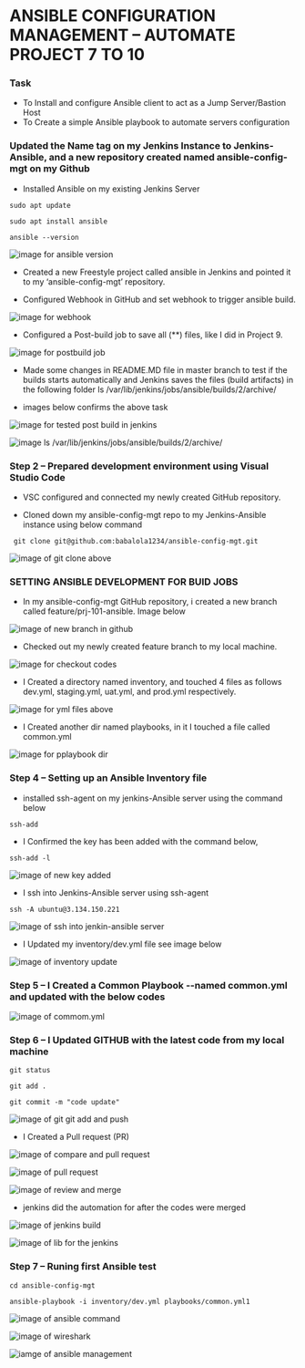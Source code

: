 # ANSIBLE CONFIGURATION MANAGEMENT – AUTOMATE PROJECT 7 TO 10

### Task
* To Install and configure Ansible client to act as a Jump Server/Bastion Host
* To Create a simple Ansible playbook to automate servers configuration

### Updated the  Name tag on my Jenkins Instance to Jenkins-Ansible, and a new repository created named ansible-config-mgt on my Github


* Installed Ansible on my existing Jenkins Server

` sudo apt update `

` sudo apt install ansible `

` ansible --version ` 

![image for ansible version](./images/Project-11-image-1-Ansible-version.PNG)


* Created a new Freestyle project called ansible in Jenkins and pointed it to my ‘ansible-config-mgt’ repository.


* Configured Webhook in GitHub and set webhook to trigger ansible build.

![image for webhook](./images/Project-11-image-2-webhook-config.PNG)

* Configured a Post-build job to save all (**) files, like I did  in Project 9.

![image for postbuild job](./images/Project-11-image-3-configured-postbuild.PNG)

* Made some changes in README.MD file in master branch to test if the builds starts automatically and Jenkins saves the files (build artifacts) in the following folder ls /var/lib/jenkins/jobs/ansible/builds/2/archive/

* images below confirms the above task

![image for tested post build in jenkins](./images/Project-11-image-3a-tested-postbuild-job.PNG)

![image ls /var/lib/jenkins/jobs/ansible/builds/2/archive/](./images/Project-11-image-3ab-tested-postbuild-job-var-lib.PNG)


### Step 2 – Prepared development environment using Visual Studio Code

*  VSC configured and connected my newly created GitHub repository.

* Cloned down my ansible-config-mgt repo to my Jenkins-Ansible instance using below command

`  git clone git@github.com:babalola1234/ansible-config-mgt.git ` 

![image of git clone above](./images/Project-11-image-4f-git-clone.PNG)

### SETTING ANSIBLE DEVELOPMENT FOR BUID JOBS

* In my ansible-config-mgt GitHub repository, i created a new branch called feature/prj-101-ansible. Image below

![image of new branch in github](./images/Project-11-image-4-new-branch-created.PNG)


* Checked out my newly created feature branch to my local machine.

![image for checkout codes](./images/Project-11-image-4-git-checkout-feature.PNG)

* I Created a directory named inventory, and touched 4 files as follows dev.yml, staging.yml, uat.yml, and prod.yml respectively. 

![image for yml files above](./images/Project-11-image-4d-inventory-stage-uat-prod-dev.PNG)

* I Created another dir named playbooks, in it I touched a file called common.yml

![image for pplaybook dir](./images/Project-11-image-4a-playbooks-inventory.PNG)


### Step 4 – Setting  up an Ansible Inventory file

* installed ssh-agent on my jenkins-Ansible server using the command below

` ssh-add `

* I Confirmed  the key has been added with the command below,

` ssh-add -l `

![image of new key added](./images/Project-11-image-5b-keys-added-to-jenkins-ansible.PNG)


* I ssh into Jenkins-Ansible server using ssh-agent

` ssh -A ubuntu@3.134.150.221 `

![image of ssh into jenkin-ansible server](./images/Project-11-image-5c-ssh-into-jenkin-ansible-server-after-keys-added.PNG)


* I Updated my inventory/dev.yml file see image below 


![image of inventory update](./images/Project-11-image-5-dev-yml.PNG)

### Step 5 – I Created a Common Playbook --named common.yml and updated with the below codes


![image of commom.yml](./images/Project-11-image-5d-common-yml.PNG)


### Step 6 – I Updated GITHUB with the latest code from my local machine

` git status `

` git add .  `

` git commit -m "code update" `

![image of git git add and push](./images/Project-11-image-5a-git-add-git-push.PNG)

* I Created a Pull request (PR)

![image of compare and pull request ](./images/Project-11-image-6-compare-and-pull-request.PNG)

![image of pull request](./images/Project-11-image-6-PR-pull.PNG)

![image of review and merge ](./images/Project-11-image-6a-merged.PNG)

* jenkins did the automation for after the codes were merged

![image of jenkins build](./images/Project-11-image-7-jenkins-ansible-pulled-job.PNG)


![image of lib for the jenkins](./images/Project-11-image-7a-var-lib-build-3.PNG)


### Step 7 – Runing first Ansible test

` cd ansible-config-mgt `

` ansible-playbook -i inventory/dev.yml playbooks/common.yml1 ` 

![image of ansible command ](./images/Project-11-image-8a-ansible-playbook.-one-all-passed.PNG)

![image of wireshark ](./images/Project-11-image-9-wireshark-version-on-my-mysql.PNG)

![iamge of ansible management](./images/Project-11-image-9a-ansible-mgt.PNG)















